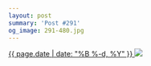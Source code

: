```yaml
---
layout: post
summary: 'Post #291'
og_image: 291-480.jpg
---
```


<p>
 <time>
  <a href="/291">
   {{ page.date | date: "%B %-d, %Y" }}
  </a>
 </time>
 <a href="/291">
  <img sizes="(min-width: 700px) 50vw, calc(100vw - 2rem)" src="{{ site.assets_url }}/291-240.jpg" srcset="{{ site.assets_url }}/291-480.jpg 480w, {{ site.assets_url }}/291-360.jpg 360w, {{ site.assets_url }}/291-240.jpg 240w, {{ site.assets_url }}/291-120.jpg 120w"/>
 </a>
</p>
